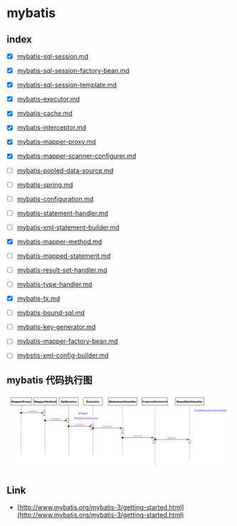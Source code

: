 # mybatis

## index

- [x] [mybatis-sql-session.md](mybatis-sql-session.md)
- [x] [mybatis-sql-session-factory-bean.md](mybatis-sql-session-factory-bean.md)
- [x] [mybatis-sql-session-template.md](mybatis-sql-session-template.md)
- [x] [mybatis-executor.md](mybatis-executor.md)
- [x] [mybatis-cache.md](mybatis-cache.md)
- [x] [mybatis-interceptor.md](mybatis-interceptor.md)
- [x] [mybatis-mapper-proxy.md](mybatis-mapper-proxy.md)

- [x] [mybatis-mapper-scanner-configurer.md](mybatis-mapper-scanner-configurer.md)
- [ ] [mybatis-pooled-data-source.md](mybatis-pooled-data-source.md)
- [ ] [mybatis-spring.md](mybatis-spring.md)
- [ ] [mybatis-configuration.md](mybatis-configuration.md)
- [ ] [mybatis-statement-handler.md](mybatis-statement-handler.md)
- [ ] [mybatis-xml-statement-builder.md](mybatis-xml-statement-builder.md)
- [x] [mybatis-mapper-method.md](mybatis-mapper-method.md)
- [ ] [mybatis-mapped-statement.md](mybatis-mapped-statement.md)
- [ ] [mybatis-result-set-handler.md](mybatis-result-set-handler.md)
- [ ] [mybatis-type-handler.md](mybatis-type-handler.md)
- [x] [mybatis-tx.md](mybatis-tx.md)
- [ ] [mybatis-bound-sql.md](mybatis-bound-sql.md)
- [ ] [mybatis-key-generator.md](mybatis-key-generator.md)
- [ ] [mybatis-mapper-factory-bean.md](mybatis-mapper-factory-bean.md)
- [ ] [mybstis-xml-config-builder.md](mybstis-xml-config-builder.md)

## mybatis 代码执行图

![exe](./images/mybatis-exe.draw.png)

## Link

- [http://www.mybatis.org/mybatis-3/getting-started.html](http://www.mybatis.org/mybatis-3/getting-started.html)
